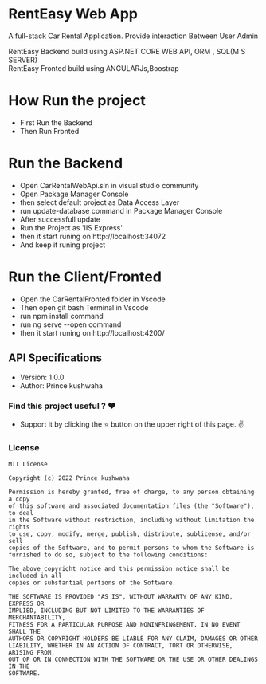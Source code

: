 # RentEasy Web App
A full-stack Car Rental Application. Provide interaction Between User Admin


RentEasy Backend build using ASP.NET CORE WEB API, ORM , SQL(M S SERVER)
<br>
RentEasy Fronted build using ANGULARJs,Boostrap
<br>


# How Run the project
- First Run the Backend
- Then Run Fronted

# Run the Backend
- Open CarRentalWebApi.sln in visual studio community 
- Open Package Manager Console
- then select default project as Data Access Layer
- run update-database command in Package Manager Console
- After successfull update 
- Run the Project as 'IIS Express'
- then it start runing on http://localhost:34072 
- And keep it runing project  

# Run the Client/Fronted
- Open the CarRentalFronted folder in Vscode
- Then open git bash Terminal in Vscode
- run npm install command
- run ng serve --open command
- then it start runing on http://localhost:4200/


## API Specifications

- Version: 1.0.0
- Author: Prince kushwaha

### Find this project useful ? :heart:
* Support it by clicking the :star: button on the upper right of this page. :v:

### License
```
MIT License

Copyright (c) 2022 Prince kushwaha

Permission is hereby granted, free of charge, to any person obtaining a copy
of this software and associated documentation files (the "Software"), to deal
in the Software without restriction, including without limitation the rights
to use, copy, modify, merge, publish, distribute, sublicense, and/or sell
copies of the Software, and to permit persons to whom the Software is
furnished to do so, subject to the following conditions:

The above copyright notice and this permission notice shall be included in all
copies or substantial portions of the Software.

THE SOFTWARE IS PROVIDED "AS IS", WITHOUT WARRANTY OF ANY KIND, EXPRESS OR
IMPLIED, INCLUDING BUT NOT LIMITED TO THE WARRANTIES OF MERCHANTABILITY,
FITNESS FOR A PARTICULAR PURPOSE AND NONINFRINGEMENT. IN NO EVENT SHALL THE
AUTHORS OR COPYRIGHT HOLDERS BE LIABLE FOR ANY CLAIM, DAMAGES OR OTHER
LIABILITY, WHETHER IN AN ACTION OF CONTRACT, TORT OR OTHERWISE, ARISING FROM,
OUT OF OR IN CONNECTION WITH THE SOFTWARE OR THE USE OR OTHER DEALINGS IN THE
SOFTWARE.
```
